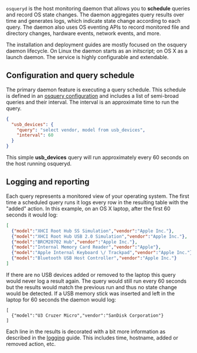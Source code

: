 `osqueryd` is the host monitoring daemon that allows you to **schedule** queries and record OS state changes. The daemon aggregates query results over time and generates logs, which indicate state change according to each query. The daemon also uses OS eventing APIs to record monitored file and directory changes, hardware events, network events, and more.

The installation and deployment guides are mostly focused on the osquery daemon lifecycle. On Linux the daemon starts as an initscript; on OS X as a launch daemon. The service is highly configurable and extendable.

## Configuration and query schedule

The primary daemon feature is executing a query schedule. This schedule is defined in an [osquery configuration](../deployment/configuration.md) and includes a list of semi-broad queries and their interval. The interval is an approximate time to run the query.

```json
{
  "usb_devices": {
    "query": "select vendor, model from usb_devices",
    "interval": 60
  }
}
```

This simple **usb_devices** query will run approximately every 60 seconds on the host running osqueryd.


## Logging and reporting

Each query represents a monitored view of your operating system. The first time a scheduled query runs it logs every row in the resulting table with the "added" action. In this example, on an OS X laptop, after the first 60 seconds it would log:

```json
[
  {"model":"XHCI Root Hub SS Simulation","vendor":"Apple Inc."},
  {"model":"XHCI Root Hub USB 2.0 Simulation","vendor":"Apple Inc."},
  {"model":"BRCM20702 Hub","vendor":"Apple Inc."},
  {"model":"Internal Memory Card Reader","vendor":"Apple"},
  {"model":"Apple Internal Keyboard \/ Trackpad","vendor":"Apple Inc."},
  {"model":"Bluetooth USB Host Controller","vendor":"Apple Inc."}
]
```

If there are no USB devices added or removed to the laptop this query would never log a result again. The query would still run every 60 seconds but the results would match the previous run and thus no state change would be detected. If a USB memory stick was inserted and left in the laptop for 60 seconds the daemon would log:

```
[
  {"model":"U3 Cruzer Micro","vendor":"SanDisk Corporation"}
]
```

Each line in the results is decorated with a bit more information as described in the [logging](../deployment/logging.md) guide. This includes time, hostname, added or removed action, etc.
